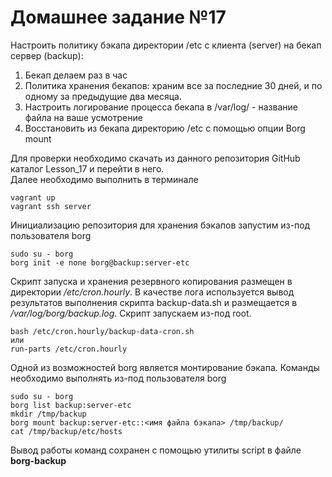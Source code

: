 # Домашнее задание №17

Настроить политику бэкапа директории /etc с клиента (server) на бекап сервер (backup):  
1) Бекап делаем раз в час  
2) Политика хранения бекапов: храним все за последние 30 дней, и по одному за предыдущие два месяца.  
3) Настроить логирование процесса бекапа в /var/log/ - название файла на ваше усмотрение  
4) Восстановить из бекапа директорию /etc с помощью опции Borg mount  

Для проверки необходимо скачать из данного репозитория GitHub каталог Lesson_17 и перейти в него.  
Далее необходимо выполнить в терминале  

	vagrant up
	vagrant ssh server

Инициализацию репозитория для хранения бэкапов запустим из-под пользователя borg

	sudo su - borg
	borg init -e none borg@backup:server-etc

Скрипт запуска и хранения резервного копирования размещен в директории */etc/cron.hourly*. В качестве лога используется вывод результатов выполнения скрипта backup-data.sh и размещается в */var/log/borg/backup.log*. Скрипт запускаем из-под root.

	bash /etc/cron.hourly/backup-data-cron.sh
	или
	run-parts /etc/cron.hourly

Одной из возможностей borg является монтирование бэкапа. Команды необходимо выполнять из-под пользователя borg

	sudo su - borg
	borg list backup:server-etc
	mkdir /tmp/backup
	borg mount backup:server-etc::<имя файла бэкапа> /tmp/backup/
	cat /tmp/backup/etc/hosts

Вывод работы команд сохранен с помощью утилиты script в файле **borg-backup**



